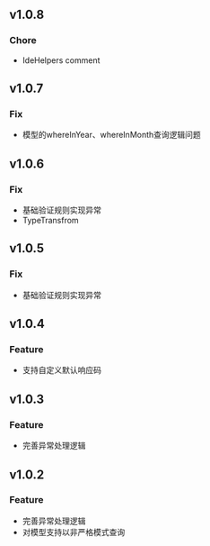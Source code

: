 ## v1.0.8

### Chore

- IdeHelpers comment

## v1.0.7

### Fix

- 模型的whereInYear、whereInMonth查询逻辑问题

## v1.0.6

### Fix

- 基础验证规则实现异常
- TypeTransfrom

## v1.0.5

### Fix

- 基础验证规则实现异常

## v1.0.4

### Feature

- 支持自定义默认响应码

## v1.0.3

### Feature

- 完善异常处理逻辑

## v1.0.2

### Feature

- 完善异常处理逻辑
- 对模型支持以非严格模式查询